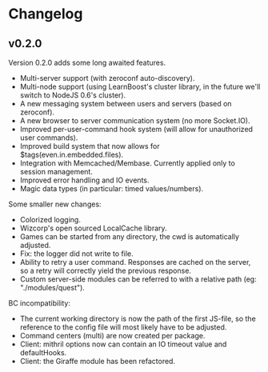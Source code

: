 # Changelog

## v0.2.0

Version 0.2.0 adds some long awaited features.

- Multi-server support (with zeroconf auto-discovery).
- Multi-node support (using LearnBoost's cluster library, in the future we'll switch to NodeJS 0.6's cluster).
- A new messaging system between users and servers (based on zeroconf).
- A new browser to server communication system (no more Socket.IO).
- Improved per-user-command hook system (will allow for unauthorized user commands).
- Improved build system that now allows for $tags(even.in.embedded.files).
- Integration with Memcached/Membase. Currently applied only to session management.
- Improved error handling and IO events.
- Magic data types (in particular: timed values/numbers).

Some smaller new changes:

- Colorized logging.
- Wizcorp's open sourced LocalCache library.
- Games can be started from any directory, the cwd is automatically adjusted.
- Fix: the logger did not write to file.
- Ability to retry a user command. Responses are cached on the server, so a retry will correctly yield the previous response.
- Custom server-side modules can be referred to with a relative path (eg: "./modules/quest").

BC incompatibility:

- The current working directory is now the path of the first JS-file, so the reference to the config file will most likely have to be adjusted.
- Command centers (multi) are now created per package.
- Client: mithril options now can contain an IO timeout value and defaultHooks.
- Client: the Giraffe module has been refactored.

